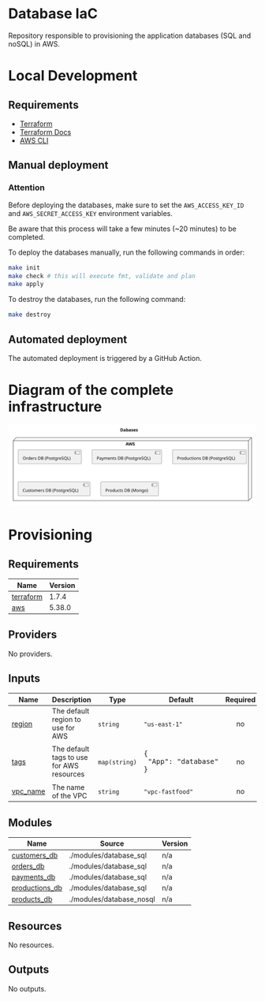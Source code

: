 # Database IaC

Repository responsible to provisioning the application databases (SQL and noSQL) in AWS.

# Local Development

## Requirements

- [Terraform](https://www.terraform.io/downloads.html)
- [Terraform Docs](https://github.com/terraform-docs/terraform-docs)
- [AWS CLI](https://aws.amazon.com/cli/)

## Manual deployment

### Attention

Before deploying the databases, make sure to set the `AWS_ACCESS_KEY_ID` and `AWS_SECRET_ACCESS_KEY` environment variables.

Be aware that this process will take a few minutes (~20 minutes) to be completed.

To deploy the databases manually, run the following commands in order:

```bash
make init
make check # this will execute fmt, validate and plan
make apply
```

To destroy the databases, run the following command:

```bash
make destroy
```

## Automated deployment

The automated deployment is triggered by a GitHub Action.

# Diagram of the complete infrastructure

![diagram](./docs/architecture.svg)

# Provisioning
<!-- BEGIN_TF_DOCS -->

## Requirements

| Name                                                                      | Version |
| ------------------------------------------------------------------------- | ------- |
| <a name="requirement_terraform"></a> [terraform](#requirement\_terraform) | 1.7.4   |
| <a name="requirement_aws"></a> [aws](#requirement\_aws)                   | 5.38.0  |
## Providers

No providers.
## Inputs

| Name                                                         | Description                               | Type          | Default                                  | Required |
| ------------------------------------------------------------ | ----------------------------------------- | ------------- | ---------------------------------------- | :------: |
| <a name="input_region"></a> [region](#input\_region)         | The default region to use for AWS         | `string`      | `"us-east-1"`                            |    no    |
| <a name="input_tags"></a> [tags](#input\_tags)               | The default tags to use for AWS resources | `map(string)` | <pre>{<br>  "App": "database"<br>}</pre> |    no    |
| <a name="input_vpc_name"></a> [vpc\_name](#input\_vpc\_name) | The name of the VPC                       | `string`      | `"vpc-fastfood"`                         |    no    |
## Modules

| Name                                                                             | Source                   | Version |
| -------------------------------------------------------------------------------- | ------------------------ | ------- |
| <a name="module_customers_db"></a> [customers\_db](#module\_customers\_db)       | ./modules/database_sql   | n/a     |
| <a name="module_orders_db"></a> [orders\_db](#module\_orders\_db)                | ./modules/database_sql   | n/a     |
| <a name="module_payments_db"></a> [payments\_db](#module\_payments\_db)          | ./modules/database_sql   | n/a     |
| <a name="module_productions_db"></a> [productions\_db](#module\_productions\_db) | ./modules/database_sql   | n/a     |
| <a name="module_products_db"></a> [products\_db](#module\_products\_db)          | ./modules/database_nosql | n/a     |
## Resources

No resources.
## Outputs

No outputs.
<!-- END_TF_DOCS -->
